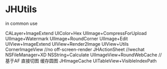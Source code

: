 # JHUtils
in common use

CALayer+ImageExtend
UIColor+Hex
UIImage+CompressForUpload
UIImage+Watermark
UIImage+RoundCorner
UIImage+Edit
UIView+ImageExtend
UIView+Render2Image
UIView+Utils
CornerImageView //no off-screen-render
JHActionSheet //wechat
NSFileManager+XD
NSString+Calculate
UIImageView+RoundWebCache //基于AF 直接切图 缓存圆图
JHImageCache
UITableView+VisibleIndexPath

